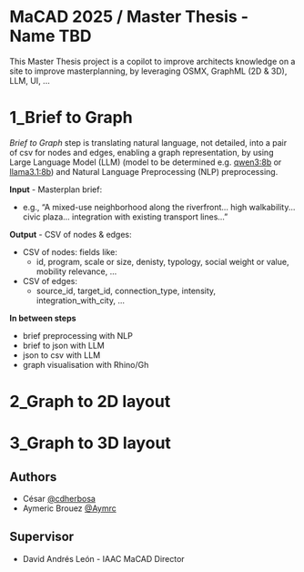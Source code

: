 
# MaCAD 2025 / Master Thesis - Name TBD
This Master Thesis project is a copilot to improve architects knowledge on a site to improve masterplanning, by leveraging OSMX, GraphML (2D & 3D), LLM, UI, ... 

# 1_Brief to Graph
*Brief to Graph* step is translating natural language, not detailed, into a pair of csv for nodes and edges, enabling a graph representation, by using Large Language Model (LLM) (model to be determined e.g. [qwen3:8b](https://ollama.com/library/qwen3) or [llama3.1:8b](https://ollama.com/library/llama3.1:8b)) and Natural Language Preprocessing (NLP) preprocessing.

**Input** - Masterplan brief:
- e.g., “A mixed-use neighborhood along the riverfront... high walkability... civic plaza... integration with existing transport lines...”

**Output** - CSV of nodes & edges:
- CSV of nodes:
    fields like:
    - id,
    program,
    scale or size,
    denisty,
    typology,
    social weight or value,
    mobility relevance,
    ...
- CSV of edges:
    - source_id,
    target_id,
    connection_type, 
    intensity,
    integration_with_city,
    ...

**In between steps**
- brief preprocessing with NLP
- brief to json with LLM
- json to csv with LLM
- graph visualisation with Rhino/Gh

# 2_Graph to 2D layout

# 3_Graph to 3D layout

## Authors

- César [@cdherbosa](https://github.com/cdherbosa)
- Aymeric Brouez [@Aymrc](https://github.com/Aymrc)

## Supervisor
- David Andrés León - IAAC MaCAD Director